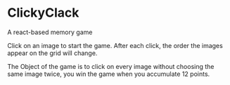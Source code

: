 # ClickyClack
A react-based memory game

Click on an image to start the game. After each click, the order the images appear on the grid will change. 

The Object of the game is to click on every image without choosing the same image twice, you win the game when you accumulate 12 points. 

